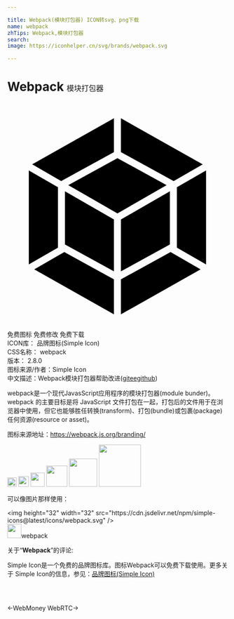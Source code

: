 ```yaml
---

title: Webpack(模块打包器) ICON转svg、png下载
name: webpack
zhTips: Webpack,模块打包器
search: 
image: https://iconhelper.cn/svg/brands/webpack.svg

---
```


# Webpack  <small style="font-size: 60%;font-weight: 100">模块打包器</small>

<div id="svg" class="svg-wrap">
<svg role="img" viewBox="0 0 24 24" xmlns="http://www.w3.org/2000/svg"><title>Webpack icon</title><path d="M21.0157 18.1202L12.351 23v-3.8007l5.3986-2.9567 3.266 1.8776zm.5927-.5344V7.3805l-3.1708 1.822v6.5593l3.1708 1.824zm-18.6827.5344L11.5904 23v-3.8007l-5.3986-2.9567-3.266 1.8776zm-.5927-.5344V7.3805l3.1707 1.822v6.5593l-3.1707 1.824zm.371-10.8656l8.8864-5.0056v3.6748L5.8974 8.507l-.0434.0248-3.15-1.8116zm18.5335 0L12.351 1.7146v3.6748l5.693 3.1177.0434.0248 3.15-1.8116zm-9.647 11.6146l-5.3262-2.9155V9.642l5.326 3.062v5.6308zm.7605 0l5.326-2.9155V9.642l-5.326 3.062v5.6308zM6.625 8.9734l5.3467-2.928 5.3468 2.928-5.3468 3.0744L6.625 8.9734z"/></svg>
</div>
<detail full-name='webpack'></detail>

<div class="detail-page">
<p>
<span><span class="badge-success badge">免费图标</span> <span class="badge-success badge">免费修改</span>  <span class="badge-success badge">免费下载</span> </span>
<br/>
<span>
ICON库：
<span class="badge-secondary badge">品牌图标(Simple Icon)</span> 
</span>
<br/>
<span>
CSS名称：
<span class="badge-secondary badge">webpack</span> 
</span>

<br/>
<span>
版本：
<span class="badge-secondary badge">2.8.0</span> 
</span>
<br/>
<span>图标来源/作者：<span class="badge-light badge">Simple Icon</span></span> 
<br/>
<span class="zh-detail">中文描述：<span class="badge-primary badge">Webpack</span><span class="badge-primary badge">模块打包器</span><span class="help-link"><span>帮助改进</span>(<a href="https://gitee.com/liuwave/icon-helper/edit/master/json/brands/webpack.json" target="_blank" rel="noopener noreferrer">gitee</a><a href="https://github.com/liuwave/icon-helper/edit/master/json/brands/webpack.json" target="_blank" rel="noopener noreferrer">github</a></span>)</span><br/>
</p>
</div><div class="description description alert alert-light"><p>webpack是一个现代JavasScript应用程序的模块打包器(module bunder)。webpack 的主要目标是将 JavaScript 文件打包在一起，打包后的文件用于在浏览器中使用，但它也能够胜任转换(transform)、打包(bundle)或包裹(package)任何资源(resource or asset)。</p><p>图标来源地址：<a href="https://webpack.js.org/branding/" target="_blank" rel="noopener noreferrer">https://webpack.js.org/branding/</a></p></div>
<div class="alert alert-dark">
<img height="21" width="21" src="https://cdn.jsdelivr.net/npm/simple-icons@latest/icons/webpack.svg" />
<img height="24" width="24" src="https://cdn.jsdelivr.net/npm/simple-icons@latest/icons/webpack.svg" />
<img height="32" width="32" src="https://cdn.jsdelivr.net/npm/simple-icons@latest/icons/webpack.svg" />
<img height="48" width="48" src="https://cdn.jsdelivr.net/npm/simple-icons@latest/icons/webpack.svg" />
<img height="64" width="64" src="https://cdn.jsdelivr.net/npm/simple-icons@latest/icons/webpack.svg" />
<img height="96" width="96" src="https://cdn.jsdelivr.net/npm/simple-icons@latest/icons/webpack.svg" />

</div>
<div>
  <p>可以像图片那样使用：    
  </p>
  <div class="alert alert-primary" style="font-size: 14px">
    &lt;img height="32" width="32" src="https://cdn.jsdelivr.net/npm/simple-icons@latest/icons/webpack.svg" /&gt;
    <copy-btn content='<img height="32" width="32" src="https://cdn.jsdelivr.net/npm/simple-icons@latest/icons/webpack.svg" />'></copy-btn>
  </div>
  <div class="alert alert-secondary">
    <img height="32" width="32" src="https://cdn.jsdelivr.net/npm/simple-icons@latest/icons/webpack.svg" />webpack
    <copy-btn content="webpack" btn-title="复制图标名称"></copy-btn>
  </div>
</div>
<div class="icon-detail__container">
<p>关于“<b>Webpack</b>”的评论:</p>
</div>
<Vssue title="关于“Webpack”的评论" />
<div><p>Simple Icon是一个免费的品牌图标库。图标Webpack可以免费下载使用。更多关于  Simple Icon的信息，参见：<a target="_blank" href="https://iconhelper.cn/brands.html">品牌图标(Simple Icon)</a>
</p></div>


<div style="padding:2rem 0 " class="page-nav"><p class="inner"><span class="prev">←<router-link to="/icon/webmoney.html">WebMoney</router-link></span> <span class="next"><router-link to="/icon/webrtc.html">WebRTC</router-link>→</span></p></div>
